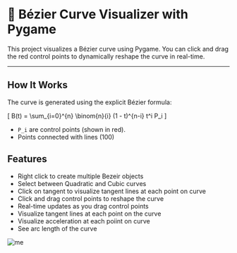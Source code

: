# 🎨 Bézier Curve Visualizer with Pygame

This project visualizes a Bézier curve using Pygame. You can click and drag the red control points to dynamically reshape the curve in real-time.

---

## How It Works

The curve is generated using the explicit Bézier formula:

\[
B(t) = \sum_{i=0}^{n} \binom{n}{i} (1 - t)^{n-i} t^i P_i
\]

- `P_i` are control points (shown in red).
- Points connected with lines (100)

## Features

- Right click to create multiple Bezeir objects
- Select between Quadratic and Cubic curves
- Click on tangent to visualize tangent lines at each point on curve
- Click and drag control points to reshape the curve
- Real-time updates as you drag control points
- Visualize tangent lines at each point on the curve
- Visualize acceleration at each poiint on curve
- See arc length of the curve

![me](https://media4.giphy.com/media/v1.Y2lkPTc5MGI3NjExN203cm9yd2V6bTY3Y3JncHdxdG90eWV6eTNqOXZ0MXo0Zjh0YzYzZCZlcD12MV9pbnRlcm5hbF9naWZfYnlfaWQmY3Q9Zw/wlcdHrdepz51q4awfh/giphy.gif)

